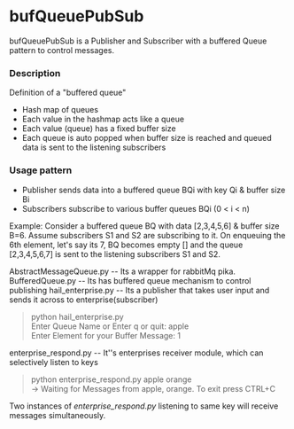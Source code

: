 # bufQueuePubSub

bufQueuePubSub is a Publisher and Subscriber with a buffered Queue pattern to control messages.

### Description
Definition of a "buffered queue"
*  Hash map of queues
*  Each value in the hashmap acts like a queue
*  Each value (queue) has a fixed buffer size
*  Each queue is auto popped when buffer size is reached and queued data is sent to the listening subscribers

### Usage pattern
* Publisher sends data into a buffered queue BQi with key Qi & buffer size Bi
* Subscribers subscribe to various buffer queues BQi (0 < i < n)

Example: Consider a buffered queue BQ with data [2,3,4,5,6] & buffer size B=6. Assume subscribers S1 and S2 are subscribing to it. On enqueuing the 6th element, let's say its 7, BQ becomes empty [] and the queue [2,3,4,5,6,7] is sent to the listening subscribers S1 and S2.

AbstractMessageQueue.py -- Its a wrapper for rabbitMq pika.
BufferedQueue.py -- Its has buffered queue mechanism to control publishing
hail_enterprise.py -- Its a publisher that takes user input and sends it across to enterprise(subscriber)

>python hail_enterprise.py                                   
>Enter Queue Name or Enter q or quit: apple                                                                              
>Enter Element for your Buffer Message: 1  

enterprise_respond.py -- It''s enterprises receiver module, which can selectively listen to keys

>python enterprise_respond.py apple orange      
>-> Waiting for Messages from apple, orange. To exit press CTRL+C 

Two instances of *enterprise_respond.py* listening to same key will receive messages simultaneously.
